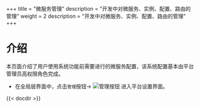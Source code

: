 +++
title = "微服务管理"
description = "开发中对微服务、实例、配置、路由的管理"
weight = 2
description = "开发中对微服务、实例、配置、路由的管理"
+++

# 介绍

本页面介绍了用户使用系统功能前需要进行的微服务配置，该系统配置基本由平台管理员高权限角色完成。

- 在全局层界面中，点击`管理`按钮→ ![管理按钮](/docs/user-guide/system-configuration/microservice-management/image/management_button.png) 进入平台设置界面。

{{< docdir >}}
